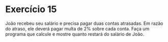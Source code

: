 # Exercício 15

João recebeu seu salário e precisa pagar duas contas atrasadas. Em razão do atraso, ele deverá pagar multa de 2% sobre cada conta. Faça um programa que calcule e mostre quanto restará do salário de João.
